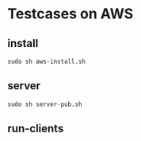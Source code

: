 # Testcases on AWS

## install

```shell
sudo sh aws-install.sh
```

## server

```shell
sudo sh server-pub.sh
```

## run-clients